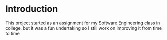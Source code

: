 # Introduction 
This project started as an assignment for my Software Engineering class in college, but it was a fun undertaking so I still work on improving it from time to time
